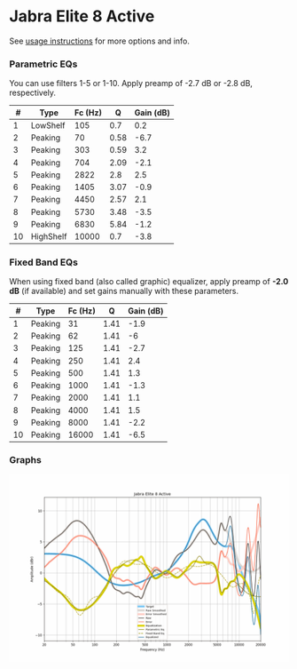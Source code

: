 # Jabra Elite 8 Active
See [usage instructions](https://github.com/jaakkopasanen/AutoEq#usage) for more options and info.

### Parametric EQs
You can use filters 1-5 or 1-10. Apply preamp of -2.7 dB or -2.8 dB, respectively.

|   # | Type      |   Fc (Hz) |    Q |   Gain (dB) |
|-----|-----------|-----------|------|-------------|
|   1 | LowShelf  |       105 | 0.7  |         0.2 |
|   2 | Peaking   |        70 | 0.58 |        -6.7 |
|   3 | Peaking   |       303 | 0.59 |         3.2 |
|   4 | Peaking   |       704 | 2.09 |        -2.1 |
|   5 | Peaking   |      2822 | 2.8  |         2.5 |
|   6 | Peaking   |      1405 | 3.07 |        -0.9 |
|   7 | Peaking   |      4450 | 2.57 |         2.1 |
|   8 | Peaking   |      5730 | 3.48 |        -3.5 |
|   9 | Peaking   |      6830 | 5.84 |        -1.2 |
|  10 | HighShelf |     10000 | 0.7  |        -3.8 |

### Fixed Band EQs
When using fixed band (also called graphic) equalizer, apply preamp of **-2.0 dB** (if available) and set gains manually with these parameters.

|   # | Type    |   Fc (Hz) |    Q |   Gain (dB) |
|-----|---------|-----------|------|-------------|
|   1 | Peaking |        31 | 1.41 |        -1.9 |
|   2 | Peaking |        62 | 1.41 |        -6   |
|   3 | Peaking |       125 | 1.41 |        -2.7 |
|   4 | Peaking |       250 | 1.41 |         2.4 |
|   5 | Peaking |       500 | 1.41 |         1.3 |
|   6 | Peaking |      1000 | 1.41 |        -1.3 |
|   7 | Peaking |      2000 | 1.41 |         1.1 |
|   8 | Peaking |      4000 | 1.41 |         1.5 |
|   9 | Peaking |      8000 | 1.41 |        -2.2 |
|  10 | Peaking |     16000 | 1.41 |        -6.5 |

### Graphs
![](./Jabra%20Elite%208%20Active.png)
